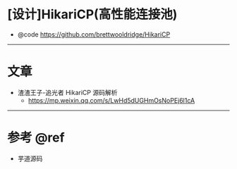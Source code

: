 # [设计]HikariCP(高性能连接池)

- @code https://github.com/brettwooldridge/HikariCP

---

# 文章

- 渣渣王子-追光者 HikariCP 源码解析
  - https://mp.weixin.qq.com/s/LwHd5dUGHmOsNoPEj6l1cA

---

# 参考 @ref

- 芋道源码